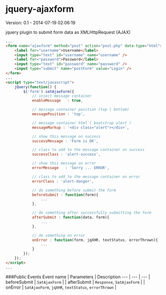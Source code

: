jquery-ajaxform
===============
Version: 0.1 - 2014-07-19 02:06:19

jquery plugin to submit form data as XMLHttpRequest (AJAX)



```html
...
<form name="ajaxform" method="post" action="post.php" data-type="html">
    <label for="username">Username</label>
    <input type="text" id="username" name="username" />
    <label for="password">Password</label>
    <input type="text" id="password" name="password" />
    <input type="submit" name="postForm" value="Login" />
</form>
...
<script type="text/javascript">
    jQuery(function() {
        $('form').satAjaxForm({
            // inject message container
            enableMessage   : true,

            // message container position (top | bottom)
            messagePosition : 'top',

            // message container html ( bootstrap alert )
            messageMarkup : '<div class="alert"></div>',

            // show this message on success
            successMessage : 'Form is OK',

            // class to add to the message container on success
            successClass : 'alert-success',

            // show this message on error
            errorMessage   : 'Sorry ... ERROR',

            // class to add to the message container on error
            errorClass : 'alert-danger',

            // do something before submit the form
            beforeSubmit : function(form){
                ...
            },

            // do something after successfully submitting the form
            afterSubmit : function(data, form){
                ...
            },

            // do something on error
            onError : function(form, jqXHR, textStatus, errorThrown){
                ...
            }
        });
    });
</script>
...
```

###Public Events
Event name | Parameters | Description
--- | --- | ---
| beforeSubmit | `SatAjaxForm` |
| afterSubmit | `Response`, `SatAjaxForm` |
| onError | `SatAjaxForm`, `jqXHR`, `textStatus`, `errorThrown` |

